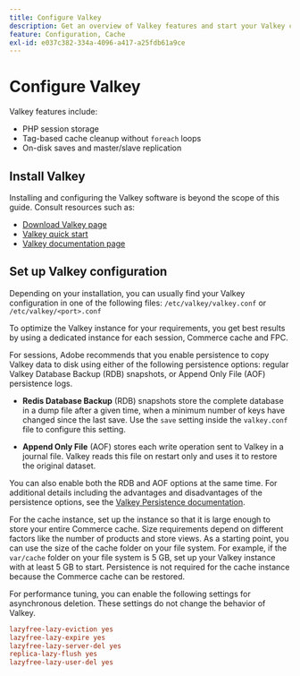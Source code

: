 ```yaml
---
title: Configure Valkey
description: Get an overview of Valkey features and start your Valkey configuration.
feature: Configuration, Cache
exl-id: e037c382-334a-4096-a417-a25fdb61a9ce
---
```

# Configure Valkey

Valkey features include:

- PHP session storage
- Tag-based cache cleanup without `foreach` loops
- On-disk saves and master/slave replication

## Install Valkey

Installing and configuring the Valkey software is beyond the scope of this guide. Consult resources such as:

- [Download Valkey page](https://valkey.io/download/)
- [Valkey quick start](https://valkey.io/topics/quickstart/)
- [Valkey documentation page](https://valkey.io/docs)

## Set up Valkey configuration

Depending on your installation, you can usually find your Valkey configuration in one of the following files: `/etc/valkey/valkey.conf` or `/etc/valkey/<port>.conf`

To optimize the Valkey instance for your requirements, you get best results by using a dedicated instance for each session, Commerce cache and FPC.

For sessions, Adobe recommends that you enable persistence to copy Valkey data to disk using either of the following persistence options: regular Valkey Database Backup (RDB) snapshots, or Append Only File (AOF) persistence logs.

- **Redis Database Backup** (RDB) snapshots store the complete database in a dump file after a given time, when a minimum number of keys have changed since the last save. Use the `save` setting inside the `valkey.conf` file to configure this setting.

- **Append Only File** (AOF) stores each write operation sent to Valkey in a journal file. Valkey reads this file on restart only and uses it to restore the original dataset.

You can also enable both the RDB and AOF options at the same time. For additional details including the advantages and disadvantages of the persistence options, see the [Valkey Persistence documentation](https://valkey.io/topics/persistence/).

For the cache instance, set up the instance so that it is large enough to store your entire Commerce cache. Size requirements depend on different factors like the number of products and store views. As a starting point, you can use the size of the cache folder on your file system. For example, if the `var/cache` folder on your file system is 5 GB, set up your Valkey instance with at least 5 GB to start. Persistence is not required for the cache instance because the Commerce cache can be restored.

For performance tuning, you can enable the following settings for asynchronous deletion. These settings do not change the behavior of Valkey.

```ini
lazyfree-lazy-eviction yes
lazyfree-lazy-expire yes
lazyfree-lazy-server-del yes
replica-lazy-flush yes
lazyfree-lazy-user-del yes
```
